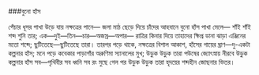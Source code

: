 ###বুনো হাঁস

পেঁচার ধূসর পাখা উড়ে যায় নক্ষত্রের পানে—
জলা মাঠ ছেড়ে দিয়ে চাঁদের আহবানে
বুনো হাঁস পাখা মেলে— শাঁই শাঁই শব্দ শুনি তার;
এক—দুই—তিন—চার—অজস্র—অপার—
রাত্রির কিনার দিয়ে তাহাদের ক্ষিপ্র ডানা ঝাড়া
এঞ্জিনের মতো শব্দে; ছুটিতেছে—ছুটিতেছে তারা।
তারপর পড়ে থাকে, নক্ষত্রের বিশাল আকাশ,
হাঁসের গায়ের ঘ্রাণ—দু-একটা কল্পনার হাঁস;
মনে পড়ে কবেকার পাড়াগাঁর অরুণিমা স্যানালের মুখ;
উড়ুক উড়ুক তারা পউষের জ্যোৎস্নায় নীরবে উড়ুক
কল্পনার হাঁস সব—পৃথিবীর সব ধ্বনি সব রং মুছে গেল পর
উড়ুক উড়ুক তারা হৃদয়ের শব্দহীন জোছনার ভিতর।